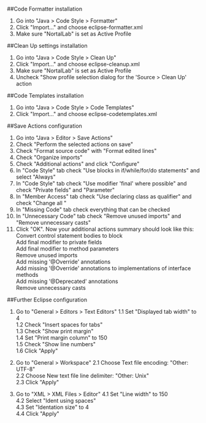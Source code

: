 ##Code Formatter installation
1. Go into "Java > Code Style > Formatter"
2. Click "Import..." and choose eclipse-formatter.xml
3. Make sure "NortalLab" is set as Active Profile

##Clean Up settings installation
1. Go into "Java > Code Style > Clean Up"
2. Click "Import..." and choose eclipse-cleanup.xml
3. Make sure "NortalLab" is set as Active Profile
4. Uncheck "Show profile selection dialog for the 'Source > Clean Up' action

##Code Templates installation
1. Go into "Java > Code Style > Code Templates"
2. Click "Import..." and choose eclipse-codetemplates.xml

##Save Actions configuration
1. Go into "Java > Editor > Save Actions"
2. Check "Perform the selected actions on save"
3. Check "Format source code" with "Format edited lines"
4. Check "Organize imports"
5. Check "Additional actions" and click "Configure"
6. In "Code Style" tab check "Use blocks in if/while/for/do statements" and select "Always"
7. In "Code Style" tab check "Use modifier 'final' where possible" and check "Private fields" and
"Parameter"
8. In "Member Access" tab check "Use declaring class as qualifier" and check "Change all "
9. In "Missing Code" tab check everything that can be checked
10. In "Unnecessary Code" tab check "Remove unused imports" and "Remove unnecessary casts"
11. Click "OK". Now your additional actions summary should look like this:
Convert control statement bodies to block  
Add final modifier to private fields  
Add final modifier to method parameters  
Remove unused imports  
Add missing '@Override' annotations  
Add missing '@Override' annotations to implementations of interface methods  
Add missing '@Deprecated' annotations  
Remove unnecessary casts  

##Further Eclipse configuration
1. Go to "General > Editors > Text Editors"
1.1 Set "Displayed tab width" to 4  
1.2 Check "Insert spaces for tabs"  
1.3 Check "Show print margin"  
1.4 Set "Print margin column" to 150  
1.5 Check "Show line numbers"  
1.6 Click "Apply"  

2. Go to "General > Workspace"
2.1 Choose Text file encoding: "Other: UTF-8"  
2.2 Choose New text file line delimiter: "Other: Unix"  
2.3 Click "Apply"

4. Go to "XML > XML Files > Editor"
4.1 Set "Line width" to 150  
4.2 Select "Ident using spaces"  
4.3 Set "Identation size" to 4  
4.4 Click "Apply"  
